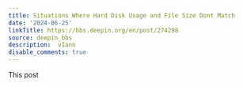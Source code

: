 ```yaml
---
title: Situations Where Hard Disk Usage and File Size Dont Match
date: '2024-06-25'
linkTitle: https://bbs.deepin.org/en/post/274298
source: deepin_bbs
description:  vIann 
disable_comments: true
---
```

This post 
